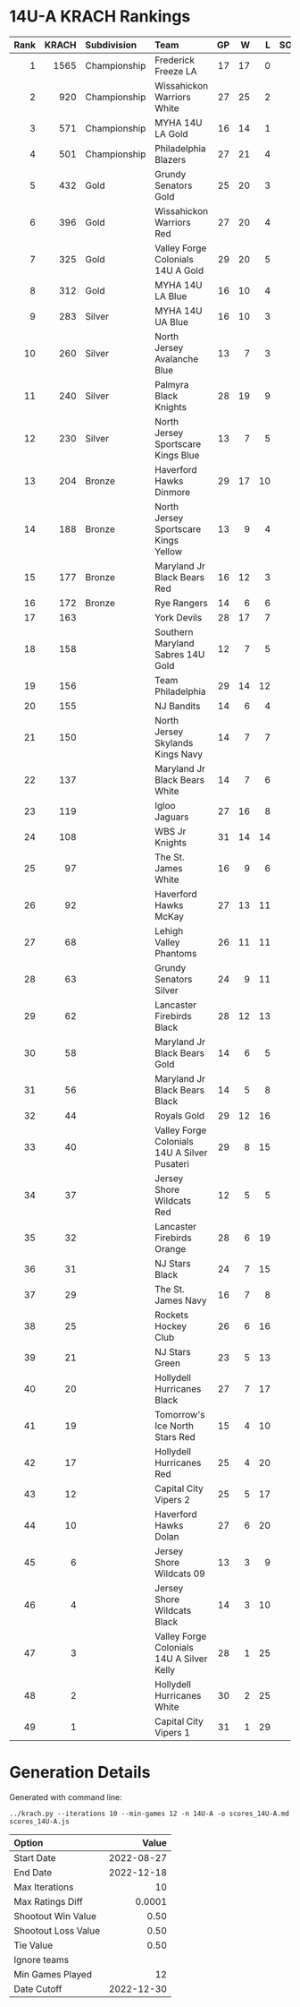 # 14U-A KRACH Rankings
Rank|KRACH|Subdivision|Team|GP|W|L|SOW|SOL|T|SoS
---:|---:|:---|:---|---:|---:|---:|---:|---:|---:|---:
1|1565|Championship|Frederick Freeze LA|17|17|0|0|0|0|222
2|920|Championship|Wissahickon Warriors White|27|25|2|0|0|0|231
3|571|Championship|MYHA 14U LA Gold|16|14|1|1|0|0|127
4|501|Championship|Philadelphia Blazers|27|21|4|1|1|0|165
5|432|Gold|Grundy Senators Gold|25|20|3|1|1|0|127
6|396|Gold|Wissahickon Warriors Red|27|20|4|0|3|0|150
7|325|Gold|Valley Forge Colonials 14U A Gold|29|20|5|3|1|0|143
8|312|Gold|MYHA 14U LA Blue|16|10|4|1|1|0|226
9|283|Silver|MYHA 14U UA Blue|16|10|3|3|0|0|175
10|260|Silver|North Jersey Avalanche Blue|13|7|3|0|3|0|188
11|240|Silver|Palmyra Black Knights|28|19|9|0|0|0|258
12|230|Silver|North Jersey Sportscare Kings Blue|13|7|5|1|0|0|223
13|204|Bronze|Haverford Hawks Dinmore|29|17|10|0|2|0|314
14|188|Bronze|North Jersey Sportscare Kings Yellow|13|9|4|0|0|0|122
15|177|Bronze|Maryland Jr Black Bears Red|16|12|3|1|0|0|83
16|172|Bronze|Rye Rangers|14|6|6|2|0|0|225
17|163||York Devils|28|17|7|2|2|0|125
18|158||Southern Maryland Sabres 14U Gold|12|7|5|0|0|0|184
19|156||Team Philadelphia|29|14|12|2|1|0|330
20|155||NJ Bandits|14|6|4|2|2|0|239
21|150||North Jersey Skylands Kings Navy|14|7|7|0|0|0|217
22|137||Maryland Jr Black Bears White|14|7|6|1|0|0|204
23|119||Igloo Jaguars|27|16|8|1|2|0|124
24|108||WBS Jr Knights|31|14|14|1|2|0|176
25|97||The St. James White|16|9|6|0|1|0|134
26|92||Haverford Hawks McKay|27|13|11|1|2|0|159
27|68||Lehigh Valley Phantoms|26|11|11|2|2|0|125
28|63||Grundy Senators Silver|24|9|11|1|3|0|260
29|62||Lancaster Firebirds Black|28|12|13|1|2|0|146
30|58||Maryland Jr Black Bears Gold|14|6|5|1|2|0|68
31|56||Maryland Jr Black Bears Black|14|5|8|1|0|0|167
32|44||Royals Gold|29|12|16|0|1|0|164
33|40||Valley Forge Colonials 14U A Silver Pusateri|29|8|15|3|3|0|187
34|37||Jersey Shore Wildcats Red|12|5|5|1|1|0|116
35|32||Lancaster Firebirds Orange|28|6|19|2|1|0|294
36|31||NJ Stars Black|24|7|15|1|0|1|147
37|29||The St. James Navy|16|7|8|1|0|0|85
38|25||Rockets Hockey Club|26|6|16|4|0|0|196
39|21||NJ Stars Green|23|5|13|3|2|0|69
40|20||Hollydell Hurricanes Black|27|7|17|2|1|0|171
41|19||Tomorrow's Ice North Stars Red|15|4|10|0|1|0|98
42|17||Hollydell Hurricanes Red|25|4|20|0|1|0|173
43|12||Capital City Vipers 2|25|5|17|1|2|0|148
44|10||Haverford Hawks Dolan|27|6|20|1|0|0|66
45|6||Jersey Shore Wildcats 09|13|3|9|1|0|0|119
46|4||Jersey Shore Wildcats Black|14|3|10|0|1|0|75
47|3||Valley Forge Colonials 14U A Silver Kelly|28|1|25|1|1|0|201
48|2||Hollydell Hurricanes White|30|2|25|2|0|1|121
49|1||Capital City Vipers 1|31|1|29|0|1|0|214
# Generation Details

Generated with command line:
```
../krach.py --iterations 10 --min-games 12 -n 14U-A -o scores_14U-A.md scores_14U-A.js
```

| Option | Value |
| :----- | ----: |
| Start Date | 2022-08-27 |
| End Date | 2022-12-18 |
| Max Iterations | 10 |
| Max Ratings Diff | 0.0001 |
| Shootout Win Value | 0.50 |
| Shootout Loss Value | 0.50 |
| Tie Value | 0.50 |
| Ignore teams |  |
| Min Games Played | 12 |
| Date Cutoff | 2022-12-30 |

